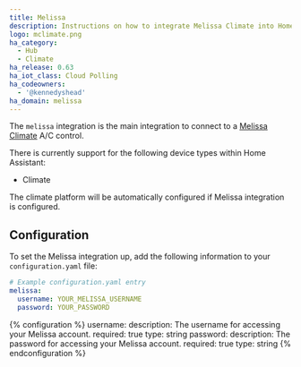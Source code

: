 ```yaml
---
title: Melissa
description: Instructions on how to integrate Melissa Climate into Home Assistant.
logo: mclimate.png
ha_category:
  - Hub
  - Climate
ha_release: 0.63
ha_iot_class: Cloud Polling
ha_codeowners:
  - '@kennedyshead'
ha_domain: melissa
---
```


The `melissa` integration is the main integration to connect to a [Melissa Climate](https://seemelissa.com/) A/C control.

There is currently support for the following device types within Home Assistant:

- Climate

The climate platform will be automatically configured if Melissa integration is configured.

## Configuration

To set the Melissa integration up, add the following information to your `configuration.yaml` file:

```yaml
# Example configuration.yaml entry
melissa:
  username: YOUR_MELISSA_USERNAME
  password: YOUR_PASSWORD
```

{% configuration %}
  username:
    description: The username for accessing your Melissa account.
    required: true
    type: string
  password:
    description: The password for accessing your Melissa account.
    required: true
    type: string
{% endconfiguration %}
